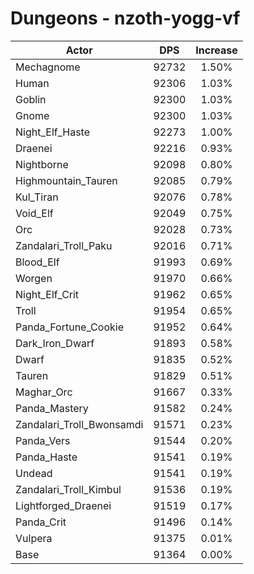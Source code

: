 # Dungeons - nzoth-yogg-vf
| Actor | DPS | Increase |
|---|:---:|:---:|
|Mechagnome|92732|1.50%|
|Human|92306|1.03%|
|Goblin|92300|1.03%|
|Gnome|92300|1.03%|
|Night_Elf_Haste|92273|1.00%|
|Draenei|92216|0.93%|
|Nightborne|92098|0.80%|
|Highmountain_Tauren|92085|0.79%|
|Kul_Tiran|92076|0.78%|
|Void_Elf|92049|0.75%|
|Orc|92028|0.73%|
|Zandalari_Troll_Paku|92016|0.71%|
|Blood_Elf|91993|0.69%|
|Worgen|91970|0.66%|
|Night_Elf_Crit|91962|0.65%|
|Troll|91954|0.65%|
|Panda_Fortune_Cookie|91952|0.64%|
|Dark_Iron_Dwarf|91893|0.58%|
|Dwarf|91835|0.52%|
|Tauren|91829|0.51%|
|Maghar_Orc|91667|0.33%|
|Panda_Mastery|91582|0.24%|
|Zandalari_Troll_Bwonsamdi|91571|0.23%|
|Panda_Vers|91544|0.20%|
|Panda_Haste|91541|0.19%|
|Undead|91541|0.19%|
|Zandalari_Troll_Kimbul|91536|0.19%|
|Lightforged_Draenei|91519|0.17%|
|Panda_Crit|91496|0.14%|
|Vulpera|91375|0.01%|
|Base|91364|0.00%|
